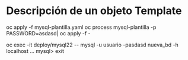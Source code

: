 # Descripción de un objeto Template

oc apply -f mysql-plantilla.yaml 
oc process mysql-plantilla -p PASSWORD=asdasd| oc apply -f -


oc exec -it deploy/mysql22 -- mysql -u usuario -pasdasd nueva_bd -h localhost
...
mysql> exit
